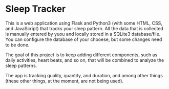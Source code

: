 # Sleep Tracker

This is a web application using Flask and Python3 (with some HTML, CSS, and JavaScript) that tracks your sleep pattern. All the data that is collected is manually entered by yuou and locally stored in a SQLite3 database/file. You can configure the database of your chooese, but some changes need to be done.

The goal of this project is to keep adding different components, such as daily activities, heart beats, and so on, that will be combined to analyze the sleep patterns.

The app is tracking quality, quantity, and duration, and among other things (these other things, at the moment, are not being used).

<!-- Author: omrsangx -->
